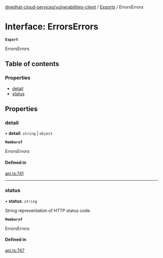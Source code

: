 [@redhat-cloud-services/vulnerabilities-client](../README.md) / [Exports](../modules.md) / ErrorsErrors

# Interface: ErrorsErrors

**`Export`**

ErrorsErrors

## Table of contents

### Properties

- [detail](ErrorsErrors.md#detail)
- [status](ErrorsErrors.md#status)

## Properties

### detail

• **detail**: `string` \| `object`

**`Memberof`**

ErrorsErrors

#### Defined in

[api.ts:741](https://github.com/RedHatInsights/javascript-clients/blob/main/packages/vulnerabilities/git-api/api.ts#L741)

___

### status

• **status**: `string`

String representation of HTTP status code.

**`Memberof`**

ErrorsErrors

#### Defined in

[api.ts:747](https://github.com/RedHatInsights/javascript-clients/blob/main/packages/vulnerabilities/git-api/api.ts#L747)
